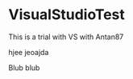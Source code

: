 VisualStudioTest
================

This is a trial with VS with Antan87
 
 
 hjee jeoajda

Blub blub